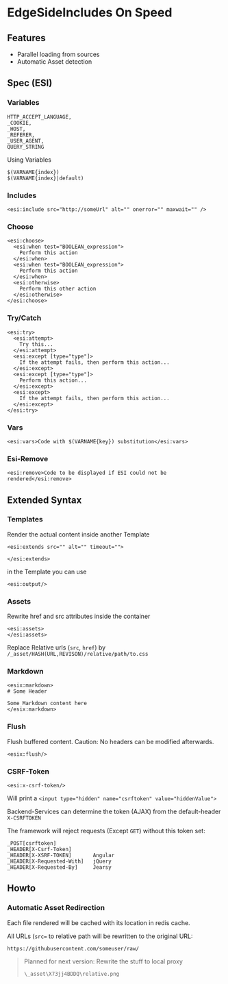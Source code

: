 # EdgeSideIncludes On Speed

## Features

- Parallel loading from sources
- Automatic Asset detection



## Spec (ESI)


### Variables

```
HTTP_ACCEPT_LANGUAGE, 
_COOKIE, 
_HOST, 
_REFERER, 
_USER_AGENT, 
QUERY_STRING
```


Using Variables
```
$(VARNAME{index})
$(VARNAME{index}|default)
```


### Includes

```
<esi:include src="http://someUrl" alt="" onerror="" maxwait="" />
```


### Choose

```
<esi:choose>
  <esi:when test="BOOLEAN_expression">
    Perform this action
  </esi:when>
  <esi:when test="BOOLEAN_expression">
    Perform this action
  </esi:when>
  <esi:otherwise>
    Perform this other action
  </esi:otherwise>
</esi:choose>
```


### Try/Catch

```
<esi:try>
  <esi:attempt>
    Try this...
  </esi:attempt>
  <esi:except [type="type"]>
    If the attempt fails, then perform this action...
  </esi:except>
  <esi:except [type="type"]>
    Perform this action...
  </esi:except>
  <esi:except>
    If the attempt fails, then perform this action...
  </esi:except>
</esi:try>
```


### Vars

```
<esi:vars>Code with $(VARNAME{key}) substitution</esi:vars>
```

### Esi-Remove

```
<esi:remove>Code to be displayed if ESI could not be rendered</esi:remove>
```


## Extended Syntax

### Templates

Render the actual content inside another Template

```
<esi:extends src="" alt="" timeout="">

</esi:extends>
```

in the Template you can use

```
<esi:output/>
```

### Assets

Rewrite href and src attributes inside the container

```
<esi:assets>
</esi:assets>
```

Replace Relative urls (`src`, `href`) by `/_asset/HASH(URL,REVISON)/relative/path/to.css`


### Markdown

```
<esix:markdown>
# Some Header

Some Markdown content here
</esix:markdown>
```



### Flush

Flush buffered content. Caution: No headers can be modified
afterwards.

```
<esix:flush/>
```

### CSRF-Token

```
<esi:x-csrf-token/>
```

Will print a `<input type="hidden" name="csrftoken" value="hiddenValue">`

Backend-Services can determine the token (AJAX) from the default-header `X-CSRFTOKEN`

The framework will reject requests (Except `GET`) without this token set:

```
_POST[csrftoken]
_HEADER[X-Csrf-Token]
_HEADER[X-XSRF-TOKEN]       Angular
_HEADER[X-Requested-With] 	jQuery
_HEADER[X-Requested-By]     Jearsy
```


## Howto


### Automatic Asset Redirection

Each file rendered will be cached with its location in redis cache.

All URLs (`src=` to relative path will be rewritten to the original
URL:

```
https://githubusercontent.com/someuser/raw/
```


> Planned for next version:
> Rewrite the stuff to local proxy
> ```
> \_asset\X73jj4BDDQ\relative.png
> ```



